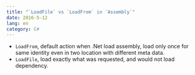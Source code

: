 ```yaml
---
title: "`LoadFile` vs `LoadFrom` in `Assembly`"
date: 2016-5-12
lang: en
category: C#
---
```


* `LoadFrom`, default action when .Net load assembly, load only once for same identity even in two
  location with different meta data.
* `LoadFile`, load exactly what was requested, and would not load dependency.
